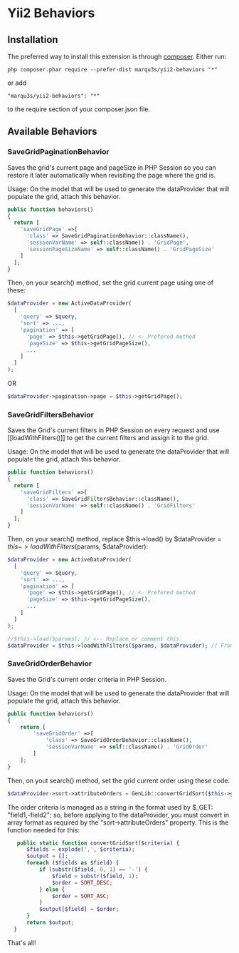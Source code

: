 # Yii2 Behaviors

## Installation

The preferred way to install this extension is through [composer](http://composer.org). Either run:

```
php composer.phar require --prefer-dist marqu3s/yii2-behaviors "*"
```

or add

```
"marqu3s/yii2-behaviors": "*"
```

to the require section of your composer.json file.

## Available Behaviors

### SaveGridPaginationBehavior
Saves the grid's current page and pageSize in PHP Session so you can restore it later automatically when revisiting the page where the grid is.

Usage: On the model that will be used to generate the dataProvider that will populate the grid, attach this behavior.

```php
public function behaviors()
{
  return [
    'saveGridPage' =>[
      'class' => SaveGridPaginationBehavior::className(),
      'sessionVarName' => self::className() . 'GridPage',
      'sessionPageSizeName' => self::className() . 'GridPageSize'
    ]
  ];
}
```

Then, on your search() method, set the grid current page using one of these:

```php
$dataProvider = new ActiveDataProvider(
  [
    'query' => $query,
    'sort' => ...,
    'pagination' => [
      'page' => $this->getGridPage(), // <- Prefered method
      'pageSize' => $this->getGridPageSize(),
      ...
    ]
  ]
);
```

OR

```php 
$dataProvider->pagination->page = $this->getGridPage();
```

### SaveGridFiltersBehavior
Saves the Grid's current filters in PHP Session on every request and use [[loadWithFilters()]] to get the current filters and assign it to the grid.

Usage: On the model that will be used to generate the dataProvider that will populate the grid, attach this behavior.

```php
public function behaviors()
{
  return [
    'saveGridFilters' =>[
      'class' => SaveGridFiltersBehavior::className(),
      'sessionVarName' => self::className() . 'GridFilters'
    ]
  ];
}
```

Then, on your search() method, replace $this->load() by $dataProvider = $this->loadWithFilters($params, $dataProvider):

```php
$dataProvider = new ActiveDataProvider(
  [
    'query' => $query,
    'sort' => ...,
    'pagination' => [
      'page' => $this->getGridPage(), // <- Prefered method
      'pageSize' => $this->getGridPageSize(),
      ...
    ]
  ]
);

//$this->load($params); // <-- Replace or comment this
$dataProvider = $this->loadWithFilters($params, $dataProvider); // From SaveGridFiltersBehavior
```

### SaveGridOrderBehavior
Saves the Grid's current order criteria in PHP Session.

Usage: On the model that will be used to generate the dataProvider that will populate the grid, attach this behavior.

```php
public function behaviors()
{
    return [
        'saveGridOrder' =>[
            'class' => SaveGridOrderBehavior::className(),
            'sessionVarName' => self::className() . 'GridOrder'
        ]
    ];
}
```

Then, on yout search() method, set the grid current order using these code:

```php
$dataProvider->sort->attributeOrders = GenLib::convertGridSort($this->getGridOrder());
```

The order criteria is managed as a string in the format used by $_GET: "field1,-field2"; so, before applying to the dataProvider, you must convert in array format as required by the "sort->attributeOrders" property. This is the function needed for this:

```php
   public static function convertGridSort($criteria) {
      $fields = explode(',', $criteria);
      $output = [];
      foreach ($fields as $field) {
          if (substr($field, 0, 1) == '-') {
              $field = substr($field, 1);
              $order = SORT_DESC;
          } else {
              $order = SORT_ASC;
          }
          $output[$field] = $order;
      }
      return $output;
  }
```

That's all!
